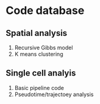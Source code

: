 # Code database 

## Spatial analysis 
1. Recursive Gibbs model 
2. K means clustering

## Single cell analyis
1. Basic pipeline code
2. Pseudotime/trajectoey analysis 
